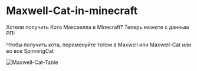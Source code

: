 # Maxwell-Cat-in-minecraft
Хотели получить Кота Максвелла в Minecraft? Теперь можете с данным РП!


Чтобы получить кота, переменуйте тотем в Maxwell или Maxwell-Cat или во все SpinningCat

![Maxwell-Cat-Table](https://user-images.githubusercontent.com/95398007/211549759-ef5ea2e4-2e32-48e7-ba0c-76031c9b1c30.png)
